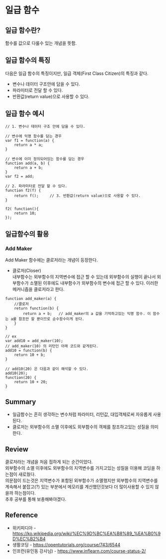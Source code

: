 # 일급 함수

## 일급 함수란?
함수를 값으로 다룰수 있는 개념을 뜻함.

## 일급 함수의 특징
다음은 일급 함수의 특징이지만, 일급 객체(First Class Citizen)의 특징과 같다.
* 변수나 데이터 구조안에 담을 수 있다.
* 파라미터로 전달 할 수 있다.
* 반환값(return value)으로 사용할 수 있다. 


## 일급 함수 예시
```JS
// 1. 변수나 데이터 구조 안에 담을 수 있다.

// 변수에 익명 함수를 담는 경우
var f1 = function(a) {
    return a * a;
}

// 변수에 이미 정의되어있는 함수를 담는 경우
function add(a, b) {
    return a + b;
}
var f2 = add; 

// 2. 파라미터로 전달 할 수 있다.
function f2(f) {
    return f();     // 3. 반환값(return value)으로 사용할 수 있다.
}

f2( function(){
    return 10;
});

```
## 일급함수의 활용
### Add Maker
Add Maker 함수에는 클로저라는 개념이 등장한다.<br/>
* 클로저(Closer) <br/>
내부함수는 외부함수의 지역변수에 접근 할 수 있는데 외부함수의 실행이 끝나서 외부함수가 소멸된 이후에도 내부함수가 외부함수의 변수에 접근 할 수 있다. 이러한 메커니즘을 클로저라고 한다. 
```JS
function add_maker(a) {
    //클로저 
    return function(b) {
        return a + b;   // add_maker의 a 값을 기억하고있는 익명 함수. 이 함수는 a를 참조만 할 뿐이므로 순수함수이게 된다.
    }
}

// ex
var add10 = add_maker(10);
// add_maker(10) 의 리턴인 아래 코드와 같게된다.
add10 = function(b) {
    return 10 + b;
}

// add10(20) 은 다음과 같이 해석할 수 있다.
add10(20);
function(20) {
    return 10 + 20;
}
```


## Summary
* 일급함수는 흔히 생각하는 변수처럼 파라미터, 리턴값, 대입객체로써 자유롭게 사용된다.
* 클로저는 외부함수의 소멸 이후에도 외부함수의 객체를 참조하고있는 성질을 의미한다.

## Review
클로저라는 개념을 처음 접하게 되는 순간이었다.<br/>
외부함수의 소멸 이후에도 외부함수의 지역변수를 가지고있는 성질을 이용해 코딩을 하는점이 새로웠다.<br/>
의문점이 드는것은 지역변수가 포함된 외부함수가 소멸했지만 외부함수의 지역변수를 계속해서 붙잡고(?) 있는 부분에서 메모리를 계산했던것보다 더 많이사용할 수 있지 않을까 하는점이다.<br/>
추후 공부를 통해 보충해봐야겠다.

## Reference
* 위키피디아 - https://ko.wikipedia.org/wiki/%EC%9D%BC%EA%B8%89_%EA%B0%9D%EC%B2%B4
* 생활코딩 - https://opentutorials.org/course/743/6544
* 인프런(유인동 강사님) - https://www.inflearn.com/course-status-2/
